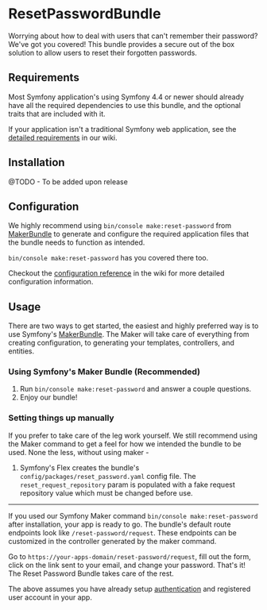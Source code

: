 # ResetPasswordBundle

Worrying about how to deal with users that can't remember their password? We've got you covered! This bundle provides a secure out of the box solution to allow users to reset their forgotten passwords.

## Requirements

Most Symfony application's using Symfony 4.4 or newer should already have all the required dependencies to use this bundle, and the optional traits that are included with it. 

If your application isn't a traditional Symfony web application, see the [detailed requirements](https://github.com/SymfonyCasts/reset-password-bundle/wiki/Dependencies) in our wiki.

## Installation

@TODO - To be added upon release

## Configuration

We highly recommend using `bin/console make:reset-password` from [MakerBundle](https://github.com/symfony/maker-bundle) to generate and configure the required application files that the bundle needs to function as intended. 

`bin/console make:reset-password` has you covered there too.

Checkout the [configuration reference](https://github.com/SymfonyCasts/reset-password-bundle/wiki/Confguration-Reference) in the wiki for more detailed configuration information.

## Usage

There are two ways to get started, the easiest and highly preferred way is to use Symfony's [MakerBundle](https://github.com/symfony/maker-bundle). The Maker will take care of everything from creating configuration, to generating your templates, controllers, and entities.

### Using Symfony's Maker Bundle (Recommended)

1) Run `bin/console make:reset-password` and answer a couple questions.
2) Enjoy our bundle!

### Setting things up manually

If you prefer to take care of the leg work yourself. We still recommend using the Maker command to get a feel for how we intended the bundle to be used. None the less, without using maker -

1) Symfony's Flex creates the bundle's `config/packages/reset_password.yaml` config file. The `reset_request_repository` param is populated with a fake request repository value which must be changed before use.

---

If you used our Symfony Maker command `bin/console make:reset-password` after installation, your app is ready to go. The bundle's default route endpoints look like `/reset-password/request`. These endpoints can be customized in the controller generated by the maker command. 

Go to `https://your-apps-domain/reset-password/request`, fill out the form, click on the link sent to your email, and change your password. That's it! The Reset Password Bundle takes care of the rest. 

The above assumes you have already setup [authentication](https://symfony.com/doc/current/security.html) and registered user account in your app.
